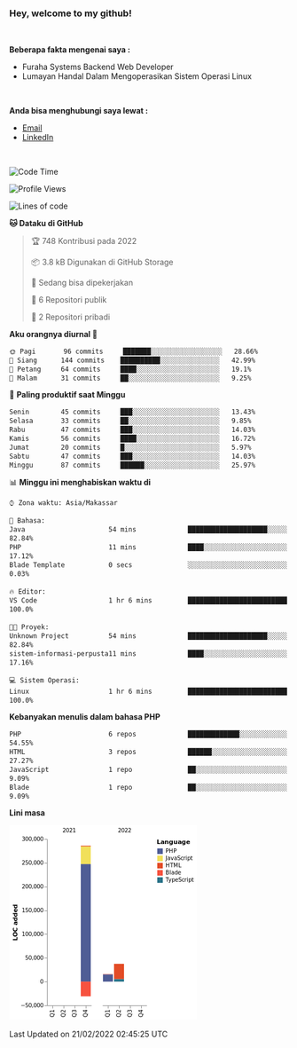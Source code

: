 <h3>Hey, welcome to my github!</h3>

<br>

<p><strong>Beberapa fakta mengenai saya :</strong></p>

<ul>
  <li>Furaha Systems Backend Web Developer</li>
  <li>Lumayan Handal Dalam Mengoperasikan Sistem Operasi Linux</li>
</ul>

<br>

<p><strong>Anda bisa menghubungi saya lewat :</strong></p>

<ul>
  <li><a href="mailto:renaldiapriyanto419@gmail.com">Email</a></li>
  <li><a href="https://www.linkedin.com/in/renaldi-kadang-314314206/">LinkedIn</a></li>
</ul>

<br>

<!--START_SECTION:waka-->
![Code Time](http://img.shields.io/badge/Code%20Time-8%20hrs%206%20mins-blue)

![Profile Views](http://img.shields.io/badge/Profil%20dilihat-91-blue)

![Lines of code](https://img.shields.io/badge/Sejak%20Hello%20World%20aku%20telah%20menulis-271%20Thousand%20baris%20kode-blue)

**🐱 Dataku di GitHub** 

> 🏆 748 Kontribusi pada 2022
 > 
> 📦 3.8 kB Digunakan di GitHub Storage 
 > 
> 💼 Sedang bisa dipekerjakan
 > 
> 📜 6 Repositori publik 
 > 
> 🔑 2 Repositori pribadi  
 > 
**Aku orangnya diurnal 🐤** 

```text
🌞 Pagi       96 commits     ███████░░░░░░░░░░░░░░░░░░   28.66% 
🌆 Siang      144 commits    ██████████░░░░░░░░░░░░░░░   42.99% 
🌃 Petang     64 commits     ████░░░░░░░░░░░░░░░░░░░░░   19.1% 
🌙 Malam      31 commits     ██░░░░░░░░░░░░░░░░░░░░░░░   9.25%

```
📅 **Paling produktif saat Minggu** 

```text
Senin        45 commits     ███░░░░░░░░░░░░░░░░░░░░░░   13.43% 
Selasa       33 commits     ██░░░░░░░░░░░░░░░░░░░░░░░   9.85% 
Rabu         47 commits     ███░░░░░░░░░░░░░░░░░░░░░░   14.03% 
Kamis        56 commits     ████░░░░░░░░░░░░░░░░░░░░░   16.72% 
Jumat        20 commits     █░░░░░░░░░░░░░░░░░░░░░░░░   5.97% 
Sabtu        47 commits     ███░░░░░░░░░░░░░░░░░░░░░░   14.03% 
Minggu       87 commits     ██████░░░░░░░░░░░░░░░░░░░   25.97%

```


📊 **Minggu ini menghabiskan waktu di** 

```text
⌚︎ Zona waktu: Asia/Makassar

💬 Bahasa: 
Java                     54 mins             ████████████████████░░░░░   82.84% 
PHP                      11 mins             ████░░░░░░░░░░░░░░░░░░░░░   17.12% 
Blade Template           0 secs              ░░░░░░░░░░░░░░░░░░░░░░░░░   0.03%

🔥 Editor: 
VS Code                  1 hr 6 mins         █████████████████████████   100.0%

🐱‍💻 Proyek: 
Unknown Project          54 mins             ████████████████████░░░░░   82.84% 
sistem-informasi-perpusta11 mins             ████░░░░░░░░░░░░░░░░░░░░░   17.16%

💻 Sistem Operasi: 
Linux                    1 hr 6 mins         █████████████████████████   100.0%

```

**Kebanyakan menulis dalam bahasa PHP** 

```text
PHP                      6 repos             █████████████░░░░░░░░░░░░   54.55% 
HTML                     3 repos             ██████░░░░░░░░░░░░░░░░░░░   27.27% 
JavaScript               1 repo              ██░░░░░░░░░░░░░░░░░░░░░░░   9.09% 
Blade                    1 repo              ██░░░░░░░░░░░░░░░░░░░░░░░   9.09%

```


**Lini masa**

![Chart not found](https://raw.githubusercontent.com/Sylent-Sys/Sylent-Sys/main/charts/bar_graph.png) 


 Last Updated on 21/02/2022 02:45:25 UTC
<!--END_SECTION:waka-->

